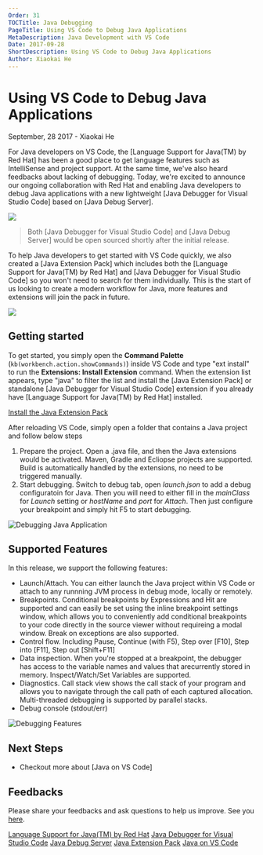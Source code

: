 ```yaml
---
Order: 31
TOCTitle: Java Debugging
PageTitle: Using VS Code to Debug Java Applications
MetaDescription: Java Development with VS Code
Date: 2017-09-28
ShortDescription: Using VS Code to Debug Java Applications
Author: Xiaokai He
---
```


# Using VS Code to Debug Java Applications

September, 28 2017 - Xiaokai He

For Java developers on VS Code, the [Language Support for Java(TM) by Red Hat] has been a good place to get language features such as IntelliSense and project support. At the same time, we've also heard feedbacks about lacking of debugging. Today, we're excited to announce our ongoing collaboration with Red Hat and enabling Java developers to debug Java applications with a new lightweight [Java Debugger for Visual Studio Code] based on [Java Debug Server].

[<img src="2017_09_28_java-debug-extensions.png">](https://marketplace.visualstudio.com/items?itemName=microsoft.vscode-java-debug)

> Both [Java Debugger for Visual Studio Code] and [Java Debug Server] would be open sourced shortly after the initial release.

To help Java developers to get started with VS Code quickly, we also created a [Java Extension Pack] which includes both the [Language Support for Java(TM) by Red Hat] and [Java Debugger for Visual Studio Code] so you won't need to search for them individually. This is the start of us looking to create a modern workflow for Java, more features and extensions will join the pack in future.

[<img src="2017_09_28_java-extensions-pack.png">](https://marketplace.visualstudio.com/items?itemName=vscjava.vscode-java-pack)

## Getting started

To get started, you simply open the **Command Palette** (`kb(workbench.action.showCommands)`) inside VS Code and type "ext install" to run the **Extensions: Install Extension** command. When the extension list appears, type "java" to filter the list and install the [Java Extension Pack] or standalone [Java Debugger for Visual Studio Code] extension if you already have [Language Support for Java(TM) by Red Hat] installed.

<a class="tutorial-install-extension-btn" href="vscode:extension/vscjava.vscode-java-pack">Install the Java Extension Pack</a>

After reloading VS Code, simply open a folder that contains a Java project and follow below steps
1. Prepare the project. Open a .java file, and then the Java extensions would be activated. Maven, Gradle and Ecliopse projects are supported. Build is automatically handled by the extensions, no need to be triggered manually.
2. Start debugging. Switch to debug tab, open _launch.json_ to add a debug configuratoin for Java. Then you will need to either fill in the _mainClass_ for _Launch_ setting or _hostName_ and _port_ for _Attach_. Then just configure your breakpoint and simply hit F5 to start debugging.

![Debugging Java Application](2017_09_28_java-debug.gif)

## Supported Features
In this release, we support the following features:

- Launch/Attach. You can either launch the Java project within VS Code or attach to any runnning JVM process in debug mode, locally or remotely.
- Breakpoints. Conditional breakpoints by Expressions and Hit are supported and can easily be set using the inline breakpoint settings window, which allows you to conveniently add conditional breakpoints to your code directly in the source viewer without requireing a modal window. Break on exceptions are also supported.
- Control flow. Including Pause, Continue (with F5), Step over [F10], Step into [F11], Step out [Shift+F11]
- Data inspection. When you're stopped at a breakpoint, the debugger has access to the variable names and values that arecurrently stored in memory. Inspect/Watch/Set Variables are supported.
- Diagnostics. Call stack view shows the call stack of your program and allows you to navigate through the call path of each captured allocation. Multi-threaded debugging is supported by parallel stacks.
- Debug console (stdout/err)

![Debugging Features](2017_09_28_debug-features.png)

## Next Steps
 - Checkout more about [Java on VS Code]

## Feedbacks

Please share your feedbacks and ask questions to help us improve. See you [here](https://gitter.im/Microsoft/vscode-java-debug).

[Language Support for Java(TM) by Red Hat](https://marketplace.visualstudio.com/items?itemName=redhat.java)
[Java Debugger for Visual Studio Code](https://marketplace.visualstudio.com/items?itemName=vscjava.vscode-java-debug)
[Java Debug Server](https://github.com/Microsoft/java-debug)
[Java Extension Pack](https://marketplace.visualstudio.com/items?itemName=vscjava.vscode-java-pack)
[Java on VS Code](https://code.visualstudio.com/docs/languages/java)

